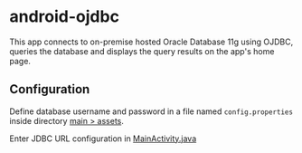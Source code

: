# android-ojdbc

This app connects to on-premise hosted Oracle Database 11g using OJDBC, queries the database and displays the query results on the app's home page.

## Configuration

Define database username and password in a file named `config.properties` inside directory [main > assets](https://github.com/cseas/android-ojdbc/tree/master/Query/app/src/main/assets).

Enter JDBC URL configuration in [MainActivity.java](https://github.com/cseas/android-ojdbc/blob/master/Query/app/src/main/java/com/absingh/query/MainActivity.java)